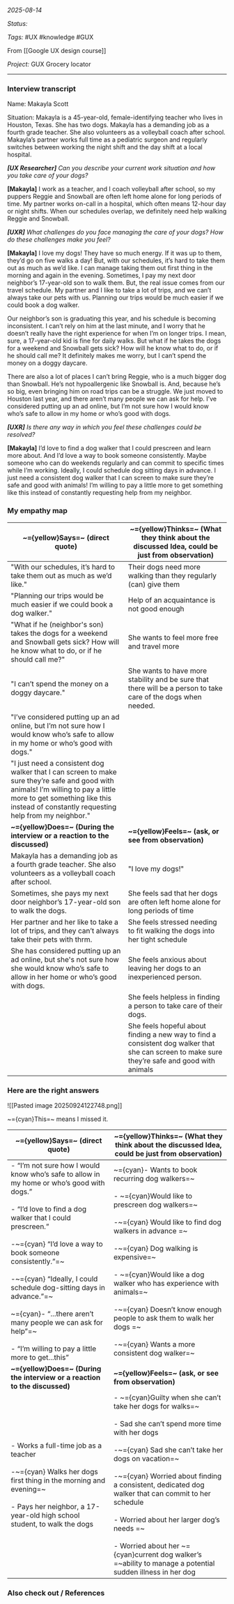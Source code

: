 *2025-08-14*

*Status:* 

*Tags:* #UX #knowledge #GUX

From [[Google UX design course]]

*Project:* GUX Grocery locator

<hr>

### Interview transcript

Name: Makayla Scott

Situation: Makayla is a 45-year-old, female-identifying teacher who lives in Houston, Texas. She has two dogs. Makayla has a demanding job as a fourth grade teacher. She also volunteers as a volleyball coach after school. Makayla’s partner works full time as a pediatric surgeon and regularly switches between working the night shift and the day shift at a local hospital.  

_**[UX Researcher]**_ _Can you describe your current work situation and how you take care of your dogs?_ 

**[Makayla]** I work as a teacher, and I coach volleyball after school, so my puppers Reggie and Snowball are often left home alone for long periods of time. My partner works on-call in a hospital, which often means 12-hour day or night shifts. When our schedules overlap, we definitely need help walking Reggie and Snowball.

_**[UXR]**_ _What challenges do you face managing the care of your dogs? How do these challenges make you feel?_

**[Makayla]** I love my dogs! They have so much energy. If it was up to them, they’d go on five walks a day! But, with our schedules, it’s hard to take them out as much as we’d like. I can manage taking them out first thing in the morning and again in the evening. Sometimes, I pay my next door neighbor’s 17-year-old son to walk them. But, the real issue comes from our travel schedule. My partner and I like to take a lot of trips, and we can’t always take our pets with us. Planning our trips would be much easier if we could book a dog walker. 

Our neighbor’s son is graduating this year, and his schedule is becoming inconsistent. I can’t rely on him at the last minute, and I worry that he doesn’t really have the right experience for when I’m on longer trips. I mean, sure, a 17-year-old kid is fine for daily walks. But what if he takes the dogs for a weekend and Snowball gets sick? How will he know what to do, or if he should call me? It definitely makes me worry, but I can’t spend the money on a doggy daycare.

There are also a lot of places I can’t bring Reggie, who is a much bigger dog than Snowball. He’s not hypoallergenic like Snowball is. And, because he’s so big, even bringing him on road trips can be a struggle. We just moved to Houston last year, and there aren’t many people we can ask for help. I’ve considered putting up an ad online, but I’m not sure how I would know who’s safe to allow in my home or who’s good with dogs.  

_**[UXR]**_ _Is there any way in which you feel these challenges could be resolved?_

**[Makayla]** I’d love to find a dog walker that I could prescreen and learn more about. And I’d love a way to book someone consistently. Maybe someone who can do weekends regularly and can commit to specific times while I’m working. Ideally, I could schedule dog sitting days in advance. I just need a consistent dog walker that I can screen to make sure they’re safe and good with animals! I’m willing to pay a little more to get something like this instead of constantly requesting help from my neighbor.

### My empathy map

| ~={yellow}Says=~ (direct quote)                                                                                                                                                                                              | ~={yellow}Thinks=~ (What they think about the discussed Idea, could be just from observation)                                                 |
| ---------------------------------------------------------------------------------------------------------------------------------------------------------------------------------------------------------------------------- | --------------------------------------------------------------------------------------------------------------------------------------------- |
| "With our schedules, it’s hard to take them out as much as we’d like."                                                                                                                                                       | Their dogs need more walking than they regularly (can) give them                                                                              |
| "Planning our trips would be much easier if we could book a dog walker."                                                                                                                                                     | Help of an acquaintance is not good enough                                                                                                    |
| "What if he (neighbor's son) takes the dogs for a weekend and Snowball gets sick? How will he know what to do, or if he should call me?"                                                                                     | She wants to feel more free and travel more                                                                                                   |
| "I can’t spend the money on a doggy daycare."                                                                                                                                                                                | She wants to have more stability and be sure that there will be a person to take care of the dogs when needed.                                |
| "I’ve considered putting up an ad online, but I’m not sure how I would know who’s safe to allow in my home or who’s good with dogs."                                                                                         |                                                                                                                                               |
| "I just need a consistent dog walker that I can screen to make sure they’re safe and good with animals! I’m willing to pay a little more to get something like this instead of constantly requesting help from my neighbor." |                                                                                                                                               |
| **~={yellow}Does=~ (During the interview or a reaction to the discussed)**                                                                                                                                                   | **~={yellow}Feels=~ (ask, or see from observation)**                                                                                          |
| Makayla has a demanding job as a fourth grade teacher. She also volunteers as a volleyball coach after school.                                                                                                               | "I love my dogs!"                                                                                                                             |
| Sometimes, she pays my next door neighbor’s 17-year-old son to walk the dogs.                                                                                                                                                | She feels sad that her dogs are often left home alone for long periods of time                                                                |
| Her partner and her like to take a lot of trips, and they can’t always take their pets with thrm.                                                                                                                            | She feels stressed needing to fit walking the dogs into her tight schedule                                                                    |
| She has considered putting up an ad online, but she's not sure how she would know who’s safe to allow in her home or who’s good with dogs.                                                                                   | She feels anxious about leaving her dogs to an inexperienced person.                                                                          |
|                                                                                                                                                                                                                              | She feels helpless in finding a person to take care of their dogs.                                                                            |
|                                                                                                                                                                                                                              | She feels hopeful about finding a new way to find a consistent dog walker that she can screen to make sure they’re safe and good with animals |
### Here are the right answers

![[Pasted image 20250924122748.png]]

~={cyan}This=~ means I missed it.

| ~={yellow}Says=~ (direct quote)                                                                                                                                                                                                                                                                                                                                                                                                                             | ~={yellow}Thinks=~ (What they think about the discussed Idea, could be just from observation)                                                                                                                                                                                                                                                                                                                                                                              |
| ----------------------------------------------------------------------------------------------------------------------------------------------------------------------------------------------------------------------------------------------------------------------------------------------------------------------------------------------------------------------------------------------------------------------------------------------------------- | -------------------------------------------------------------------------------------------------------------------------------------------------------------------------------------------------------------------------------------------------------------------------------------------------------------------------------------------------------------------------------------------------------------------------------------------------------------------------- |
| - “I’m not sure how I would know who’s safe to allow in my home or who’s good with dogs.”<br>    <br>- “I’d love to find a dog walker that I could prescreen.”<br>    <br>-~={cyan} “I’d love a way to book someone consistently.”=~<br>    <br>-~={cyan} “Ideally, I could schedule dog-sitting days in advance.”=~<br>    <br>~={cyan}- “...there aren’t many people we can ask for help”=~<br>    <br>- “I’m willing to pay a little more to get...this” | ~={cyan}- Wants to book recurring dog walkers=~<br>    <br>- ~={cyan}Would like to prescreen dog walkers=~<br>    <br>-~={cyan} Would like to find dog walkers in advance =~<br>    <br>-~={cyan} Dog walking is expensive=~<br>    <br>- ~={cyan}Would like a dog walker who has experience with animals=~<br>    <br>-~={cyan} Doesn’t know enough people to ask them to walk her dogs =~<br>    <br>-~={cyan} Wants a more consistent dog walker=~                      |
| **~={yellow}Does=~ (During the interview or a reaction to the discussed)**                                                                                                                                                                                                                                                                                                                                                                                  | **~={yellow}Feels=~ (ask, or see from observation)**                                                                                                                                                                                                                                                                                                                                                                                                                       |
| - Works a full-time job as a teacher<br>    <br>-~={cyan} Walks her dogs first thing in the morning and evening=~<br>    <br>- Pays her neighbor, a 17-year-old high school student, to walk the dogs                                                                                                                                                                                                                                                       | - ~={cyan}Guilty when she can’t take her dogs for walks=~<br>    <br>- Sad she can’t spend more time with her dogs<br>    <br>-~={cyan} Sad she can’t take her dogs on vacation=~<br>    <br>-~={cyan} Worried about finding a consistent, dedicated dog walker that can commit to her schedule<br>    <br>- Worried about her larger dog’s needs =~<br>    <br>- Worried about her ~={cyan}current dog walker’s =~ability to manage a potential sudden illness in her dog |

### Also check out / References

